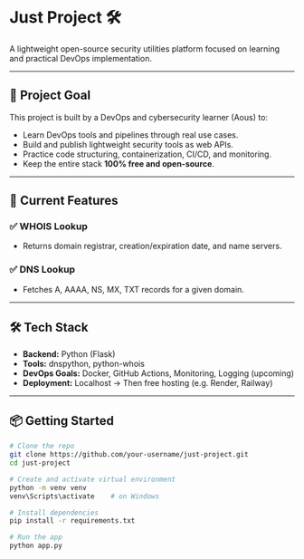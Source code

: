 # Just Project 🛠️

A lightweight open-source security utilities platform focused on learning and practical DevOps implementation.

---

## 🚀 Project Goal

This project is built by a DevOps and cybersecurity learner (Aous) to:

- Learn DevOps tools and pipelines through real use cases.
- Build and publish lightweight security tools as web APIs.
- Practice code structuring, containerization, CI/CD, and monitoring.
- Keep the entire stack **100% free and open-source**.

---

## 🧩 Current Features

### ✅ WHOIS Lookup
- Returns domain registrar, creation/expiration date, and name servers.

### ✅ DNS Lookup
- Fetches A, AAAA, NS, MX, TXT records for a given domain.

---

## 🛠️ Tech Stack

- **Backend:** Python (Flask)
- **Tools:** dnspython, python-whois
- **DevOps Goals:** Docker, GitHub Actions, Monitoring, Logging (upcoming)
- **Deployment:** Localhost → Then free hosting (e.g. Render, Railway)

---

## 📦 Getting Started

```bash
# Clone the repo
git clone https://github.com/your-username/just-project.git
cd just-project

# Create and activate virtual environment
python -m venv venv
venv\Scripts\activate    # on Windows

# Install dependencies
pip install -r requirements.txt

# Run the app
python app.py

